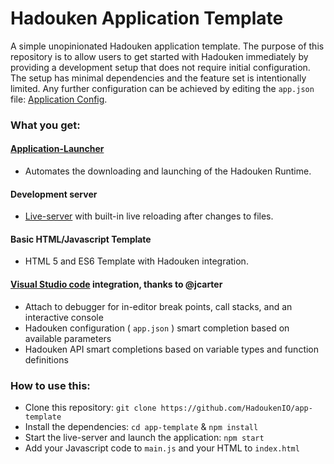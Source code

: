 # Hadouken Application Template

A simple unopinionated Hadouken application template.  The purpose of this repository is to allow users to get started with Hadouken immediately by providing a development setup that does not require initial configuration.  The setup has minimal dependencies and the feature set is intentionally limited. Any further configuration can be achieved by editing the `app.json` file: [Application Config](https://openfin.co/application-config/).

### What you get:

#### [Application-Launcher](https://www.npmjs.com/package/openfin-launcher) 

* Automates the downloading and launching of the Hadouken Runtime.

#### Development server

* [Live-server](https://www.npmjs.com/package/live-server) with built-in live reloading after changes to files.

#### Basic HTML/Javascript Template

* HTML 5 and ES6 Template with Hadouken integration. 

#### [Visual Studio code](https://code.visualstudio.com/) integration, thanks to @jcarter

* Attach to debugger for in-editor break points, call stacks, and an interactive console
* Hadouken configuration ( `app.json` ) smart completion based on available parameters
* Hadouken API smart completions based on variable types and function definitions

### How to use this:

* Clone this repository: `git clone https://github.com/HadoukenIO/app-template`
* Install the dependencies: `cd app-template` & `npm install`
* Start the live-server and launch the application: `npm start`
* Add your Javascript code to `main.js` and your HTML to `index.html`
